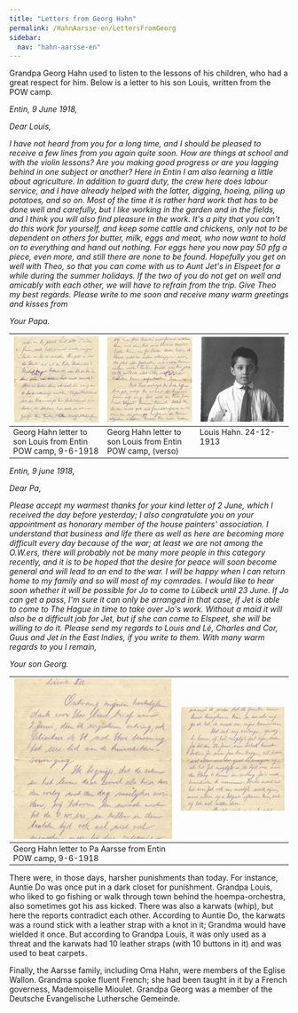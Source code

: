 ```yaml
---
title: "Letters from Georg Hahn"
permalink: /HahnAarsse-en/LettersFromGeorg
sidebar:
  nav: "hahn-aarsse-en"
---
```


Grandpa Georg Hahn used to listen to the lessons of his children, who had a great respect for him. Below is a letter to his son Louis, written from the POW camp.

_Entin, 9 June 1918,_

_Dear Louis,_

_I have not heard from you for a long time, and I should be pleased to receive a few lines from you again quite soon. How are things at school and with the violin lessons? Are you making good progress or are you lagging behind in one subject or another? Here in Entin I am also learning a little about agriculture. In addition to guard duty, the crew here does labour service, and I have already helped with the latter, digging, hoeing, piling up potatoes, and so on. Most of the time it is rather hard work that has to be done well and carefully, but I like working in the garden and in the fields, and I think you will also find pleasure in the work. It's a pity that you can't do this work for yourself, and keep some cattle and chickens, only not to be dependent on others for butter, milk, eggs and meat, who now want to hold on to everything and hand out nothing. For eggs here you now pay 50 pfg a piece, even more, and still there are none to be found. Hopefully you get on well with Theo, so that you can come with us to Aunt Jet's in Elspeet for a while during the summer holidays. If the two of you do not get on well and amicably with each other, we will have to refrain from the trip. Give Theo my best regards. Please write to me soon and receive many warm greetings and kisses from_

_Your Papa._


|[![georg_hahn_letter_1918a](/assets/images/HahnAarsse/small/georg_hahn_letter_1918a.jpg)](/assets/images/HahnAarsse/full/georg_hahn_letter_1918a.jpg)|[![georg_hahn_letter_1918b](/assets/images/HahnAarsse/small/georg_hahn_letter_1918b.jpg)](/assets/images/HahnAarsse/full/georg_hahn_letter_1918b.jpg)|[![louis_hahn_1913](/assets/images/HahnAarsse/small/louis_hahn_1913.jpg)](/assets/images/HahnAarsse/full/louis_hahn_1913.jpg)|
| --- | --- | --- |
| Georg Hahn letter to son Louis from Entin POW camp, 9-6-1918 | Georg Hahn letter to son Louis from Entin POW camp, (verso) | Louis Hahn. 24-12-1913 &nbsp; &nbsp; &nbsp; &nbsp; &nbsp; &nbsp; &nbsp; &nbsp; &nbsp; &nbsp; &nbsp; &nbsp; &nbsp; &nbsp; &nbsp; &nbsp; &nbsp; &nbsp; &nbsp; &nbsp; &nbsp; &nbsp; &nbsp; &nbsp; &nbsp; &nbsp; &nbsp; &nbsp; &nbsp; &nbsp; &nbsp; &nbsp; &nbsp; &nbsp; |

_Entin, 9 june 1918,_

_Dear Pa,_

_Please accept my warmest thanks for your kind letter of 2 June, which I received the day before yesterday; I also congratulate you on your appointment as honorary member of the house painters' association. I understand that business and life there as well as here are becoming more difficult every day because of the war; at least we are not among the O.W.ers, there will probably not be many more people in this category recently, and it is to be hoped that the desire for peace will soon become general and will lead to an end to the war. I will be happy when I can return home to my family and so will most of my comrades. I would like to hear soon whether it will be possible for Jo to come to Lübeck until 23 June. If Jo can get a pass, I'm sure it can only be arranged in that case, if Jet is able to come to The Hague in time to take over Jo's work. Without a maid it will also be a difficult job for Jet, but if she can come to Elspeet, she will be willing to do it. Please send my regards to Louis and Lé, Charles and Cor, Guus and Jet in the East Indies, if you write to them. With many warm regards to you I remain,_

_Your son Georg._

|[![georg_hahn_letter_1918c](/assets/images/HahnAarsse/small/georg_hahn_letter_1918c.jpg)](/assets/images/HahnAarsse/full/georg_hahn_letter_1918c.jpg)|[![georg_hahn_letter_1918d](/assets/images/HahnAarsse/small/georg_hahn_letter_1918d.jpg)](/assets/images/HahnAarsse/full/georg_hahn_letter_1918d.jpg)|
| --- | --- |
| Georg Hahn letter to Pa Aarsse from Entin POW camp, 9-6-1918 |

There were, in those days, harsher punishments than today. For instance, Auntie Do was once put in a dark closet for punishment. Grandpa Louis, who liked to go fishing or walk through town behind the hoempa-orchestra, also sometimes got his ass kicked. There was also a karwats (whip), but here the reports contradict each other. According to Auntie Do, the karwats was a round stick with a leather strap with a knot in it; Grandma would have wielded it once. But according to Grandpa Louis, it was only used as a threat and the karwats had 10 leather straps (with 10 buttons in it) and was used to beat carpets.

Finally, the Aarsse family, including Oma Hahn, were members of the Eglise Wallon. Grandma spoke fluent French; she had been taught in it by a French governess, Mademoiselle Mioulet. Grandpa Georg was a member of the Deutsche Evangelische Luthersche Gemeinde.
